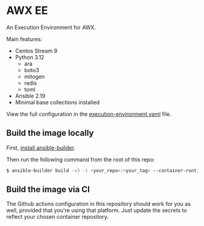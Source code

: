 # AWX EE

An Execution Environment for AWX.

Main features:
- Centos Stream 9
- Python 3.12
  - ara
  - boto3
  - mitogen
  - redis
  - toml
- Ansible 2.19
- Minimal base collections installed

View the full configuration in the [execution-environment.yaml](execution-environment.yaml) file.

## Build the image locally

First, [install ansible-builder](https://ansible-builder.readthedocs.io/en/stable/installation/).

Then run the following command from the root of this repo:

```bash
$ ansible-builder build -v3 -t <your_repo>:<your_tag> --container-runtime=docker # Uses podman by default
```

## Build the image via CI

The Github actions configuration in this repository should work for you as well, provided that you're using that platform. Just update the secrets to reflect your chosen container repository.

